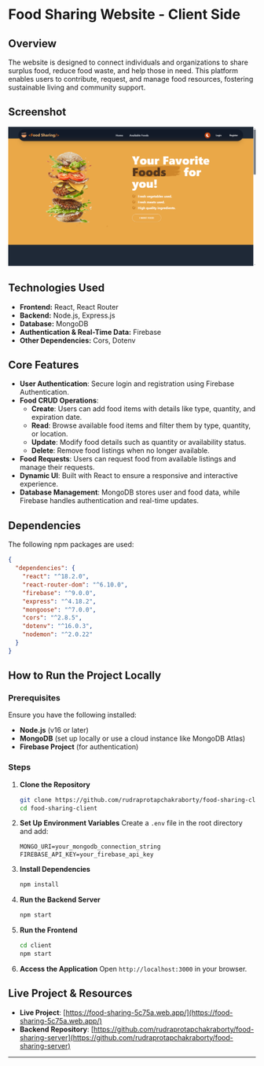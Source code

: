 # Food Sharing Website - Client Side

## Overview
The website is designed to connect individuals and organizations to share surplus food, reduce food waste, and help those in need. This platform enables users to contribute, request, and manage food resources, fostering sustainable living and community support.

## Screenshot
![Screenshot](/src/assets/screenshot.png)

## Technologies Used
- **Frontend:** React, React Router
- **Backend:** Node.js, Express.js
- **Database:** MongoDB
- **Authentication & Real-Time Data:** Firebase
- **Other Dependencies:** Cors, Dotenv

## Core Features
- **User Authentication**: Secure login and registration using Firebase Authentication.
- **Food CRUD Operations**:
  - **Create**: Users can add food items with details like type, quantity, and expiration date.
  - **Read**: Browse available food items and filter them by type, quantity, or location.
  - **Update**: Modify food details such as quantity or availability status.
  - **Delete**: Remove food listings when no longer available.
- **Food Requests**: Users can request food from available listings and manage their requests.
- **Dynamic UI**: Built with React to ensure a responsive and interactive experience.
- **Database Management**: MongoDB stores user and food data, while Firebase handles authentication and real-time updates.

## Dependencies
The following npm packages are used:
```json
{
  "dependencies": {
    "react": "^18.2.0",
    "react-router-dom": "^6.10.0",
    "firebase": "^9.0.0",
    "express": "^4.18.2",
    "mongoose": "^7.0.0",
    "cors": "^2.8.5",
    "dotenv": "^16.0.3",
    "nodemon": "^2.0.22"
  }
}
```

## How to Run the Project Locally
### Prerequisites
Ensure you have the following installed:
- **Node.js** (v16 or later)
- **MongoDB** (set up locally or use a cloud instance like MongoDB Atlas)
- **Firebase Project** (for authentication)

### Steps
1. **Clone the Repository**
   ```bash
   git clone https://github.com/rudraprotapchakraborty/food-sharing-client.git
   cd food-sharing-client
   ```

2. **Set Up Environment Variables**
   Create a `.env` file in the root directory and add:
   ```env
   MONGO_URI=your_mongodb_connection_string
   FIREBASE_API_KEY=your_firebase_api_key
   ```

3. **Install Dependencies**
   ```bash
   npm install
   ```

4. **Run the Backend Server**
   ```bash
   npm start
   ```

5. **Run the Frontend**
   ```bash
   cd client
   npm start
   ```

6. **Access the Application**
   Open `http://localhost:3000` in your browser.

## Live Project & Resources
- **Live Project**: [https://food-sharing-5c75a.web.app/](https://food-sharing-5c75a.web.app/)
- **Backend Repository**: [https://github.com/rudraprotapchakraborty/food-sharing-server](https://github.com/rudraprotapchakraborty/food-sharing-server)
---